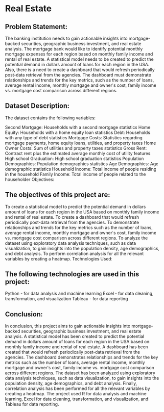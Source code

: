 # Real Estate
## Problem Statement:

The banking institution needs to gain actionable insights into mortgage-backed securities, geographic business investment, and real estate analysis. The mortgage bank would like to identify potential monthly mortgage expenses for each region based on monthly family income and rental of real estate. A statistical model needs to be created to predict the potential demand in dollars amount of loans for each region in the USA. Also, there is a need to create a dashboard that would refresh periodically post-data retrieval from the agencies. The dashboard must demonstrate relationships and trends for the key metrics, such as the number of loans, average rental income, monthly mortgage and owner's cost, family income vs. mortgage cost comparison across different regions.

## Dataset Description:

The dataset contains the following variables:

Second Mortgage: Households with a second mortgage statistics
Home Equity: Households with a home equity loan statistics
Debt: Households with any type of debt statistics
Mortgage Costs: Statistics regarding mortgage payments, home equity loans, utilities, and property taxes
Home Owner Costs: Sum of utilities and property taxes statistics
Gross Rent: Contract rent plus the estimated average monthly cost of utility features
High school Graduation: High school graduation statistics
Population Demographics: Population demographics statistics
Age Demographics: Age demographic statistics
Household Income: Total income of people residing in the household
Family Income: Total income of people related to the householder
Objectives:

## The objectives of this project are:

To create a statistical model to predict the potential demand in dollars amount of loans for each region in the USA based on monthly family income and rental of real estate.
To create a dashboard that would refresh periodically post-data retrieval from the agencies.
To demonstrate relationships and trends for the key metrics such as the number of loans, average rental income, monthly mortgage and owner's cost, family income vs. mortgage cost comparison across different regions.
To analyze the dataset using exploratory data analysis techniques, such as data visualization, to gain insights into the population density, age demographics, and debt analysis.
To perform correlation analysis for all the relevant variables by creating a heatmap.
Technologies Used:

## The following technologies are used in this project:

Python - for data analysis and machine learning
Excel - for data cleaning, transformation, and visualization
Tableau - for data reporting


## Conclusion:

In conclusion, this project aims to gain actionable insights into mortgage-backed securities, geographic business investment, and real estate analysis. A statistical model has been created to predict the potential demand in dollars amount of loans for each region in the USA based on monthly family income and rental of real estate. A dashboard has been created that would refresh periodically post-data retrieval from the agencies. The dashboard demonstrates relationships and trends for the key metrics such as the number of loans, average rental income, monthly mortgage and owner's cost, family income vs. mortgage cost comparison across different regions. The dataset has been analyzed using exploratory data analysis techniques, such as data visualization, to gain insights into the population density, age demographics, and debt analysis. Finally, correlation analysis has been performed for all the relevant variables by creating a heatmap. The project used R for data analysis and machine learning, Excel for data cleaning, transformation, and visualization, and Tableau for data reporting.
